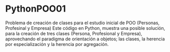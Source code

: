 # PythonPOO01
Problema de creación de clases para el estudio inicial de POO (Personas, Profesinal y Empresa)  Este código en Python, muestra una posible solución, para la creación de tres clases (Persona, Profesional y Empresa), aprovechando el paradigma de orientación a objetos; las clases, la herencia por especialización y la herencia por agregación.
